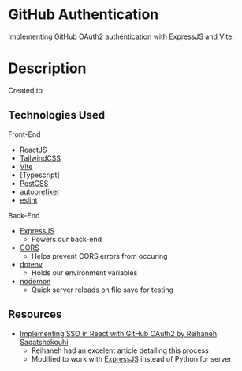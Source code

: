# GitHub Authentication
Implementing GitHub OAuth2 authentication with ExpressJS and Vite.

# Description
Created to 

## Technologies Used

Front-End
- [ReactJS](https://react.dev/)
- [TailwindCSS](https://tailwindcss.com/)
- [Vite](https://vitejs.dev/)
- [Typescript]
- [PostCSS](https://www.npmjs.com/package/postcss)
- [autoprefixer](https://www.npmjs.com/package/autoprefixer)
- [eslint](https://www.npmjs.com/package/eslint)

Back-End
- [ExpressJS](https://expressjs.com/)
  - Powers our back-end
- [CORS](https://www.npmjs.com/package/cors)
  - Helps prevent CORS errors from occuring
- [dotenv](https://www.npmjs.com/package/dotenv)
  - Holds our environment variables
- [nodemon](https://www.npmjs.com/package/nodemon)
  - Quick server reloads on file save for testing

## Resources
- [Implementing SSO in React with GitHub OAuth2 by Reihaneh Sadatshokouhi](https://medium.com/@r.sadatshokouhi/implementing-sso-in-react-with-github-oauth2-4d8dbf02e607)
  - Reihaneh had an excelent article detailing this process
  - Modified to work with [ExpressJS](https://expressjs.com/) instead of Python for server